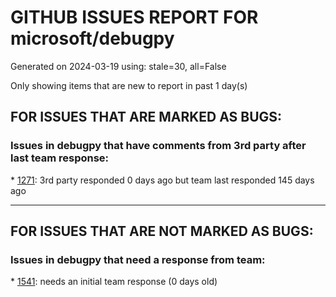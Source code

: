 
# GITHUB ISSUES REPORT FOR microsoft/debugpy


Generated on 2024-03-19 using: stale=30, all=False


Only showing items that are new to report in past 1 day(s)


## FOR ISSUES THAT ARE MARKED AS BUGS:


### Issues in debugpy that have comments from 3rd party after last team response:


\* [1271](https://github.com/microsoft/debugpy/issues/1271 "Timeout while using vscode debugger with any program which spawns a process"): 3rd party responded 0 days ago but team last responded 145 days ago

---

## FOR ISSUES THAT ARE NOT MARKED AS BUGS:


### Issues in debugpy that need a response from team:


\* [1541](https://github.com/microsoft/debugpy/issues/1541 "Cannot set remote breakpoints in Visual Studio Community 2022 (Version 17.9.3)"): needs an initial team response (0 days old)
